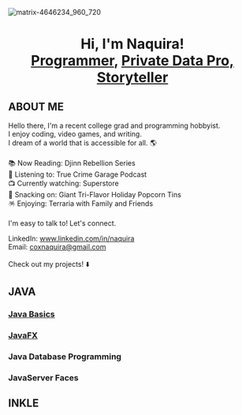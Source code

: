 ![matrix-4646234_960_720](https://user-images.githubusercontent.com/120606330/207928103-37abbd2a-a96a-40e0-b287-45242dc55d24.jpg)
<h1 align="center"> Hi, I'm Naquira! <br/>
 <a href="https://github.com/ncox8591">Programmer</a>, <a href="linkedin.com/in/Naquira">Private Data Pro, Storyteller</a></p>

<h2>ABOUT ME</h2>
Hello there, I'm a recent college grad and programming hobbyist.  <br/>
I enjoy coding, video games, and writing.  <br/>
I dream of a world that is accessible for all. 🌎 <br/>
 <br/>
📚 Now Reading: Djinn Rebellion Series <br/>
🎸 Listening to: True Crime Garage Podcast <br/>
📺 Currently watching: Superstore <br/>
🍿 Snacking on: Giant Tri-Flavor Holiday Popcorn Tins <br/>
🪅 Enjoying: Terraria with Family and Friends<br/>
 <br/>
I'm easy to talk to! Let's connect. <br/>

LinkedIn: www.linkedin.com/in/naquira <br/>
Email:    coxnaquira@gmail.com <br/>
 <br/>
Check out my projects! ⬇️

<h2>JAVA</h2>
<h3><a href="https://github.com/ncox8591/java-basics">Java Basics</a></h3>
<h3><a href="https://github.com/ncox8591/javafx">JavaFX</a></h3>
<h3>Java Database Programming</h3>
<h3>JavaServer Faces</h3>

<h2>INKLE</h2>
